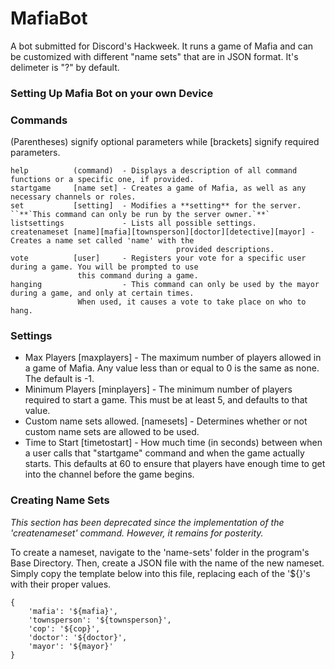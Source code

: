 # MafiaBot
A bot submitted for Discord's Hackweek. It runs a game of Mafia and can be customized with different "name sets" that are in JSON format. It's delimeter is "?" by default.

### Setting Up Mafia Bot on your own Device

### Commands
(Parentheses) signify optional parameters while [brackets] signify required parameters.
```
help          (command)  - Displays a description of all command functions or a specific one, if provided.
startgame     [name set] - Creates a game of Mafia, as well as any necessary channels or roles.
set           [setting]  - Modifies a **setting** for the server. ``**`This command can only be run by the server owner.`**`
listsettings             - Lists all possible settings.
createnameset [name][mafia][townsperson][doctor][detective][mayor] - Creates a name set called 'name' with the
								     provided descriptions.
vote          [user]     - Registers your vote for a specific user during a game. You will be prompted to use
			   this command during a game.
hanging                  - This command can only be used by the mayor during a game, and only at certain times. 
			   When used, it causes a vote to take place on who to hang.
```

### Settings
* Max Players [maxplayers] - The maximum number of players allowed in a game of Mafia. Any value less than or equal to 0 is the same as none. The default is -1.
* Minimum Players [minplayers] - The minimum number of players required to start a game. This must be at least 5, and defaults to that value.
* Custom name sets allowed. [namesets] - Determines whether or not custom name sets are allowed to be used.
* Time to Start [timetostart] - How much time (in seconds) between when a user calls that "startgame" command and when the game actually starts. This defaults at 60 to ensure that players have enough time to get into the channel before the game begins.

### Creating Name Sets
*This section has been deprecated since the implementation of the 'createnameset' command. However, it remains for posterity.*

To create a nameset, navigate to the 'name-sets' folder in the program's Base Directory. Then, create a JSON file with the name of the new nameset. Simply copy the template below into this file, replacing each of the '${}'s with their proper values.

```
{
	'mafia': '${mafia}',
	'townsperson': '${townsperson}',
	'cop': '${cop}',
	'doctor': '${doctor}',
	'mayor': '${mayor}'
}
```
